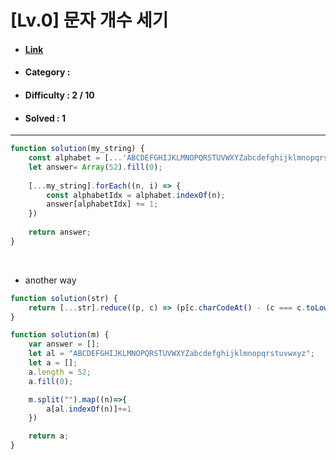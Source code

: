 # [Lv.0] 문자 개수 세기 
* #### [Link](https://school.programmers.co.kr/learn/courses/30/lessons/181902)
* #### Category : 
* #### Difficulty : 2 / 10  
* #### Solved : 1

<hr />

```js
function solution(my_string) {
    const alphabet = [...'ABCDEFGHIJKLMNOPQRSTUVWXYZabcdefghijklmnopqrstuvwxyz'];
    let answer= Array(52).fill(0);
    
    [...my_string].forEach((n, i) => {
        const alphabetIdx = alphabet.indexOf(n);
        answer[alphabetIdx] += 1;
    })
    
    return answer;
}
```

<br />

* another way  
```js
function solution(str) {
    return [...str].reduce((p, c) => (p[c.charCodeAt() - (c === c.toLowerCase() ? 71 : 65)]++, p), Array(52).fill(0));
}
```
```js
function solution(m) {
    var answer = [];
    let al = "ABCDEFGHIJKLMNOPQRSTUVWXYZabcdefghijklmnopqrstuvwxyz";
    let a = [];
    a.length = 52;
    a.fill(0);

    m.split("").map((n)=>{
        a[al.indexOf(n)]+=1
    })

    return a;
}
```